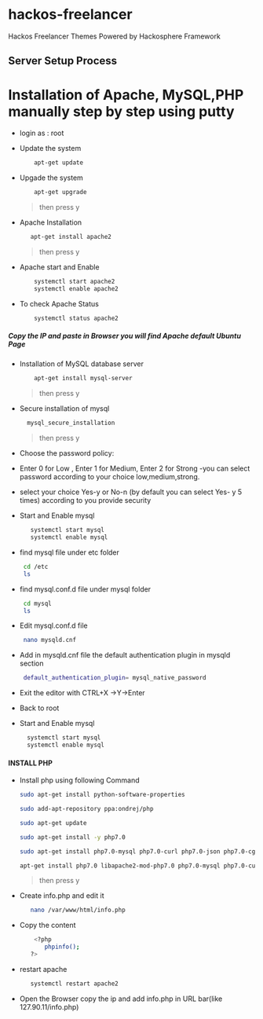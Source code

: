 # hackos-freelancer
Hackos Freelancer Themes Powered by Hackosphere Framework

## Server Setup Process

# Installation of Apache, MySQL,PHP manually step by step using putty

 - login as : root
 - Update the system

    ```sh
        apt-get update
    ```
- Upgade the system

    ```sh
        apt-get upgrade
    ```
    > then press y
    
- Apache Installation
    
     ```sh
        apt-get install apache2
    ```
     > then press y
     
- Apache start and Enable
     
    ```sh
        systemctl start apache2
        systemctl enable apache2
    ```
- To check Apache Status
     
    ```sh
        systemctl status apache2
    ```
##### Copy the IP and paste in Browser you will find Apache default Ubuntu Page

- Installation of MySQL database server
     
    ```sh
        apt-get install mysql-server
    ```
    
     > then press y
     
- Secure installation of mysql
     
    ```sh
      mysql_secure_installation
    ```
    
    > then press y
    
- Choose the password policy: 
- Enter 0 for Low , Enter 1 for Medium, Enter 2 for Strong
        -you can select password according to your choice low,medium,strong.
- select your choice Yes-y or No-n (by default you can select Yes- y 5 times) 
        according to you provide security

- Start and Enable mysql
     
    ```sh
       systemctl start mysql
       systemctl enable mysql

    ```
- find mysql file under etc folder
     
    ```sh
     cd /etc
     ls
    ```
- find mysql.conf.d file under mysql folder
     
    ```sh
     cd mysql
     ls
    ```
- Edit mysql.conf.d file
     
    ```sh
     nano mysqld.cnf
    ```
- Add in mysqld.cnf file the default authentication plugin in mysqld section
     
    ```sh
     default_authentication_plugin= mysql_native_password
    ```
- Exit the editor with CTRL+X ->Y->Enter
- Back to root
- Start and Enable mysql
  
    ```sh
      systemctl start mysql
      systemctl enable mysql
    ```
#### INSTALL PHP
- Install php using following Command
     ```sh
     sudo apt-get install python-software-properties 
    ```
    ```sh
    sudo add-apt-repository ppa:ondrej/php  
    ```
    ```sh
   sudo apt-get update 
    ```
     ```sh
   sudo apt-get install -y php7.0
    ```
     ```sh
   sudo apt-get install php7.0-mysql php7.0-curl php7.0-json php7.0-cgi php7.0-xsl
    ```
     ```sh
   apt-get install php7.0 libapache2-mod-php7.0 php7.0-mysql php7.0-curl php7.0-mbstring php7.0-gd php7.0-xml php7.0-xmlrpc php7.0-intl php7.0-soap php7.0-zip
    ```
    > then press y
- Create info.php and edit it
     ```sh
        nano /var/www/html/info.php
    ```
- Copy the content
     ```sh
         <?php
            phpinfo();
        ?>
    ```
- restart apache
     ```sh
        systemctl restart apache2
    ```

- Open the Browser copy the ip and add info.php in URL bar(like 127.90.11/info.php)

